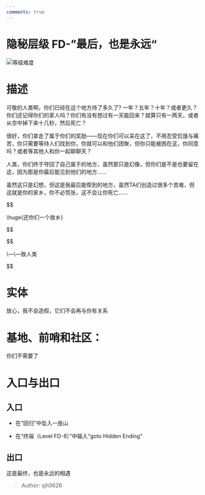 ```yaml
---
comments: true
---
```


# 隐秘层级 FD-”最后，也是永远“
![等级难度](https://cdn.luogu.com.cn/upload/image_hosting/a7wlibvv.png)

# 描述
可敬的人类啊，你们已经在这个地方待了多久了?
一年？五年？十年？或者更久？你们还记得你们的家人吗？你们有没有想过有一天能回来？就算只有一两天，或者从空中掉下来十几秒，然后死亡？  

很好，你们拿走了属于你们的奖励——现在你们可以呆在这了，不用忍受饥饿与痛苦，你只需要等待人们找到你，你就可以和他们团聚，但你只能被困在这，你同意吗？或者等其他人和你一起聊聊天？  

人类，你们终于夺回了自己属于的地方，虽然那只是幻像，但你们是不是也要留在这，因为那是你最后能见到他们的地方……

虽然这只是幻想，但这是我最后能帮到的地方，虽然TA们创造过很多个苦难，但这就是你的家乡，你不必慌张，这不会让你死亡……

$$

\huge{还你们一个故乡}

$$

$$

\—\—致人类

$$

# 实体
放心，我不会造假，它们不会再与你有关系
# 基地、前哨和社区：
你们不需要了
# 入口与出口
## 入口
- 在“回归”中坠入一座山

- 在“终端（Level FD-8）”中输入“goto Hidden Ending"
## 出口
这是最终，也是永远的相遇

> Author: sjh0626
